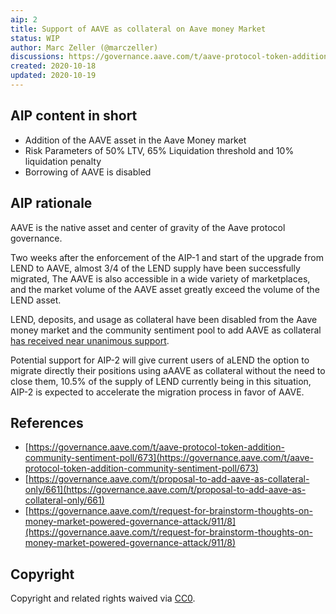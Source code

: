 ```yaml
---
aip: 2
title: Support of AAVE as collateral on Aave money Market
status: WIP
author: Marc Zeller (@marczeller)
discussions: https://governance.aave.com/t/aave-protocol-token-addition-community-sentiment-poll/673
created: 2020-10-18
updated: 2020-10-19
---
```


## AIP content in short

- Addition of the AAVE asset in the Aave Money market
- Risk Parameters of 50% LTV, 65% Liquidation threshold and 10% liquidation penalty
- Borrowing of AAVE is disabled


## AIP rationale

AAVE is the native asset and center of gravity of the Aave protocol governance.

Two weeks after the enforcement of the AIP-1 and start of the upgrade from LEND to AAVE, almost 3/4 of the LEND supply have been successfully migrated, The AAVE is also accessible in a wide variety of marketplaces, and the market volume of the AAVE asset greatly exceed the volume of the LEND asset.

LEND, deposits, and usage as collateral have been disabled from the Aave money market and the community sentiment pool to add AAVE as collateral [has received near unanimous support](https://governance.aave.com/t/aave-protocol-token-addition-community-sentiment-poll/673).

Potential support for AIP-2 will give current users of aLEND the option to migrate directly their positions using aAAVE as collateral without the need to close them, 10.5% of the supply of LEND currently being in this situation, AIP-2 is expected to accelerate the migration process in favor of AAVE.


## References

- [https://governance.aave.com/t/aave-protocol-token-addition-community-sentiment-poll/673](https://governance.aave.com/t/aave-protocol-token-addition-community-sentiment-poll/673)
- [https://governance.aave.com/t/proposal-to-add-aave-as-collateral-only/661](https://governance.aave.com/t/proposal-to-add-aave-as-collateral-only/661)
- [https://governance.aave.com/t/request-for-brainstorm-thoughts-on-money-market-powered-governance-attack/911/8](https://governance.aave.com/t/request-for-brainstorm-thoughts-on-money-market-powered-governance-attack/911/8)


## Copyright

Copyright and related rights waived via [CC0](https://creativecommons.org/publicdomain/zero/1.0/).


